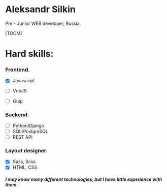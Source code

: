#  Aleksandr Silkin  
Pre - Junior WEB developer, Russia.

[TOCM]

# Hard skills: 

### Frontend. 

- [x] Javascript
- [ ] VueJS

- [ ] Gulp

### Backend.

- [ ] Python/Django
- [ ] SQL/PostgreSQL
- [ ] REST API

### Layout designer.

- [x] Sass, Scss
- [x] HTML, CSS

##### I may know many different technologies, but I have little experience with them.
